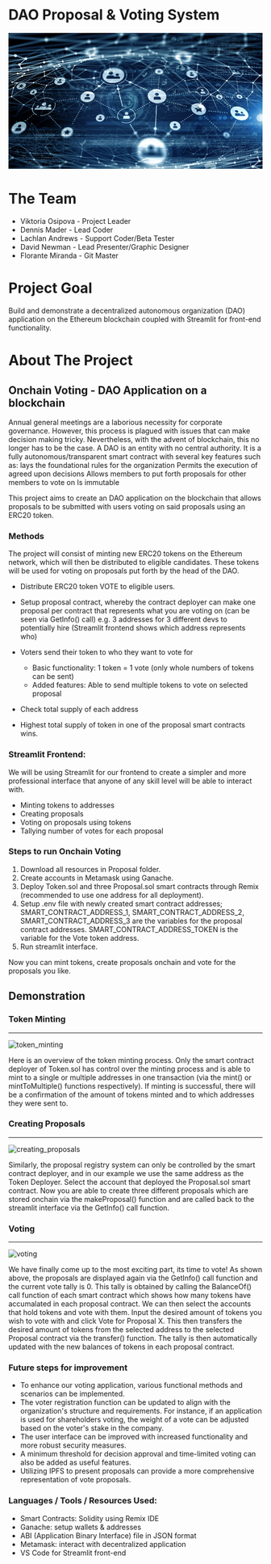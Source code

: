 # DAO Proposal & Voting System

![DAO_image](Images/DAO.jpeg)

# The Team
* Viktoria Osipova - Project Leader
* Dennis Mader - Lead Coder
* Lachlan Andrews - Support Coder/Beta Tester
* David Newman - Lead Presenter/Graphic Designer
* Florante Miranda - Git Master

# Project Goal

Build and demonstrate a decentralized autonomous organization (DAO) application on the Ethereum blockchain coupled with Streamlit for front-end functionality.


# About The Project

## Onchain Voting - DAO Application on a blockchain

Annual general meetings are a laborious necessity for corporate governance. However, this process is plagued with issues that can make decision making tricky. Nevertheless, with the advent of blockchain, this no longer has to be the case. A DAO is an entity with no central authority. It is a fully autonomous/transparent smart contract with several key features such as:
lays the foundational rules for the organization 
Permits the execution of agreed upon decisions
Allows members to put forth proposals for other members to vote on
Is immutable

This project aims to create an DAO application on the blockchain that allows proposals to be submitted with users voting on said proposals using an ERC20 token. 

### Methods

The project will consist of minting new ERC20 tokens on the Ethereum network, which will then be distributed to eligible candidates. These tokens will be used for voting on proposals put forth by the head of the DAO.

* Distribute ERC20 token VOTE to eligible users.
* Setup proposal contract, whereby the contract deployer can make one proposal per contract that represents what you are voting on (can be seen via GetInfo() call) e.g. 3 addresses for 3 different devs to potentially hire (Streamlit frontend shows which address represents who)

* Voters send their token to who they want to vote for
  * Basic functionality: 1 token = 1 vote (only whole numbers of tokens can be sent)
  * Added features: Able to send multiple tokens to vote on selected proposal
* Check total supply of each address
* Highest total supply of token in one of the proposal smart contracts wins.



### Streamlit Frontend:

We will be using Streamlit for our frontend to create a simpler and more professional interface that anyone of any skill level will be able to interact with.

* Minting tokens to addresses
* Creating proposals
* Voting on proposals using tokens
* Tallying number of votes for each proposal


### Steps to run Onchain Voting

1. Download all resources in Proposal folder.
2. Create accounts in Metamask using Ganache. 
3. Deploy Token.sol and three Proposal.sol smart contracts through Remix (recommended to use one address for all deployment).
4. Setup .env file with newly created smart contract addresses;
   SMART_CONTRACT_ADDRESS_1, SMART_CONTRACT_ADDRESS_2, SMART_CONTRACT_ADDRESS_3 are the variables for the proposal contract        addresses.
   SMART_CONTRACT_ADDRESS_TOKEN is the variable for the Vote token address.
5. Run streamlit interface.

Now you can mint tokens, create proposals onchain and vote for the proposals you like.


## Demonstration

### Token Minting
------

![token_minting](Images/Token.gif)

Here is an overview of the token minting process. Only the smart contract deployer of Token.sol has control over the minting process and is able to mint to a single or multiple addresses in one transaction (via the mint() or mintToMultiple() functions respectively). If minting is successful, there will be a confirmation of the amount of tokens minted and to which addresses they were sent to.

### Creating Proposals
------

![creating_proposals](Images/Proposal.gif)

Similarly, the proposal registry system can only be controlled by the smart contract deployer, and in our example we use the same address as the Token Deployer. Select the account that deployed the Proposal.sol smart contract. Now you are able to create three different proposals which are stored onchain via the makeProposal() function and are called back to the streamlit interface via the GetInfo() call function.

### Voting
------

![voting](Images/Vote.gif)

We have finally come up to the most exciting part, its time to vote! As shown above, the proposals are displayed again via the GetInfo() call function and the current vote tally is 0. This tally is obtained by calling the BalanceOf() call function of each smart contract which shows how many tokens have accumalated in each proposal contract. We can then select the accounts that hold tokens and vote with them. Input the desired amount of tokens you wish to vote with and click Vote for Proposal X. This then transfers the desired amount of tokens from the selected address to the selected Proposal contract via the transfer() function. The tally is then automatically updated with the new balances of tokens in each proposal contract.


### Future steps for improvement 

* To enhance our voting application, various functional methods and scenarios can be implemented.
* The voter registration function can be updated to align with the organization's structure and requirements. For instance, if an application is used for  shareholders voting, the weight of a vote can be adjusted based on the voter's stake in the company. 
* The user interface can be improved with increased functionality and more robust security measures. 
* A minimum threshold for decision approval and time-limited voting can also be added as useful features. 
* Utilizing IPFS to present proposals can provide a more comprehensive representation of vote proposals. 


### Languages / Tools / Resources Used:

* Smart Contracts: Solidity using Remix IDE
* Ganache: setup wallets & addresses
* ABI (Application Binary Interface) file in JSON format
* Metamask: interact with decentralized application
* VS Code for Streamlit front-end







